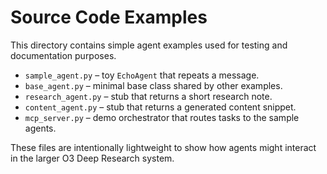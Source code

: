 # Source Code Examples

This directory contains simple agent examples used for testing and documentation
purposes.

- `sample_agent.py` – toy `EchoAgent` that repeats a message.
- `base_agent.py` – minimal base class shared by other examples.
- `research_agent.py` – stub that returns a short research note.
- `content_agent.py` – stub that returns a generated content snippet.
- `mcp_server.py` – demo orchestrator that routes tasks to the sample agents.

These files are intentionally lightweight to show how agents might interact in
the larger O3 Deep Research system.
